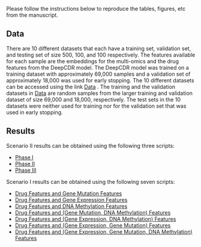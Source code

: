 Please follow the instructions below to reproduce the tables, figures, etc from the manuscript. 

## Data

There are 10 different datasets that each have a training set, validation set, and testing set of size 500, 100, and 100 respectively. The features available for each sample are the embeddings for the multi-omics and the drug features from the DeepCDR model. The DeepCDR model was trained on a training dataset with approximately 69,000 samples and a validation set of approximately 18,000 was used for early stopping.  The 10 different datasets can be accessed using the link [Data](https://github.com/Ved-Piyush/DeepCDR_MEnKF-ANN/tree/main/Data) . The training and the validation datasets in [Data](https://github.com/Ved-Piyush/DeepCDR_MEnKF-ANN/tree/main/Data) are random samples from the larger training and validation dataset of size 69,000 and 18,000, respectively. The test sets in the 10 datasets were neither used for training nor for the validation set that was used in early stopping. 

## Results

Scenario II results can be obtained using the following three scripts: 

* [Phase I](https://github.com/Ved-Piyush/DeepCDR_MEnKF-ANN/blob/main/DeepCDR_MEnKF-ANN/DeepCDR_MEnKF-ANN_all_drugs_all_omics/Real_World_EnKF_Old_Strategy_DeepCDR_var_0.5_size_ens_801_first_three.ipynb)
* [Phase II](https://github.com/Ved-Piyush/DeepCDR_MEnKF-ANN/blob/main/DeepCDR_MEnKF-ANN/DeepCDR_MEnKF-ANN_all_drugs_all_omics/Real_World_EnKF_Old_Strategy_DeepCDR_var_0.5_size_ens_801_second_three.ipynb)
* [Phase III](https://github.com/Ved-Piyush/DeepCDR_MEnKF-ANN/blob/main/DeepCDR_MEnKF-ANN/DeepCDR_MEnKF-ANN_all_drugs_all_omics/Real_World_EnKF_Old_Strategy_DeepCDR_var_0.5_size_ens_801_last_three.ipynb)

Scenario I results can be obtained using the following seven scripts: 

* [Drug Features and Gene Mutation Features](https://github.com/Ved-Piyush/DeepCDR_MEnKF-ANN/blob/main/DeepCDR_MEnKF-ANN/DeepCDR_MEnKF-ANN_all_drugs_mutation/Real_World_EnKF_Old_Strategy_DeepCDR_var_1_size_ens_801.ipynb)
* [Drug Features and Gene Expression Features](https://github.com/Ved-Piyush/DeepCDR_MEnKF-ANN/blob/main/DeepCDR_MEnKF-ANN/DeepCDR_MEnKF-ANN_all_drugs_expression/Real_World_EnKF_Old_Strategy_DeepCDR_var_0.5_size_ens_534.ipynb)
* [Drug Features and DNA Methylation Features](https://github.com/Ved-Piyush/DeepCDR_MEnKF-ANN/blob/main/DeepCDR_MEnKF-ANN/DeepCDR_MEnKF-ANN_all_drugs_methyl/Real_World_EnKF_Old_Strategy_DeepCDR_var_0.5_size_ens_534.ipynb)
* [Drug Features and (Gene Mutation, DNA Methylation) Features](https://github.com/Ved-Piyush/DeepCDR_MEnKF-ANN/blob/main/DeepCDR_MEnKF-ANN/DeepCDR_MEnKF-ANN_all_drugs_mutation_methyl/Real_World_EnKF_Old_Strategy_DeepCDR_var_0.5_size_ens_801.ipynb)
* [Drug Features and (Gene Expression, DNA Methylation) Features](https://github.com/Ved-Piyush/DeepCDR_MEnKF-ANN/blob/main/DeepCDR_MEnKF-ANN/DeepCDR_MEnKF-ANN_all_drugs_expression_methyl/Real_World_EnKF_Old_Strategy_DeepCDR_var_0.5_size_ens_534.ipynb)
* [Drug Features and (Gene Expression, Gene Mutation) Features](https://github.com/Ved-Piyush/DeepCDR_MEnKF-ANN/blob/main/DeepCDR_MEnKF-ANN/DeepCDR_MEnKF-ANN_all_drugs_mutation_expression/Real_World_EnKF_Old_Strategy_DeepCDR_var_1_size_ens_801.ipynb)
* [Drug Features and (Gene Expression, Gene Mutation, DNA Methylation) Features](https://github.com/Ved-Piyush/DeepCDR_MEnKF-ANN/blob/main/DeepCDR_MEnKF-ANN/DeepCDR_MEnKF-ANN_all_drugs_all_omics/Real_World_EnKF_Old_Strategy_DeepCDR_var_0.5_size_ens_801.ipynb)
